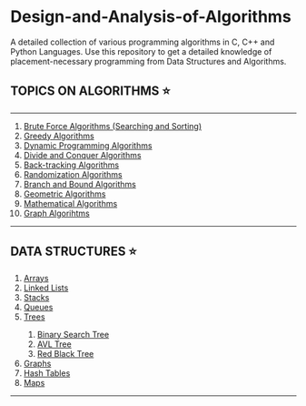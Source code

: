 # Design-and-Analysis-of-Algorithms
A detailed collection of various programming algorithms in C, C++  and Python Languages. Use this repository to get a detailed knowledge of placement-necessary programming from Data Structures and Algorithms.

## TOPICS ON ALGORITHMS ⭐

<hr>

<ol>
  <li><a href="">Brute Force Algorithms (Searching and Sorting)</a></li>
  <li><a href="">Greedy Algorithms</a></li>
  <li><a href="">Dynamic Programming Algorithms</a></li>
  <li><a href="">Divide and Conquer Algorithms</a></li>
  <li><a href="">Back-tracking Algorithms</a></li>
  <li><a href="">Randomization Algorithms</a></li>
  <li><a href="">Branch and Bound Algorithms</a></li>
  <li><a href="">Geometric Algorithms</a></li>
  <li><a href="">Mathematical Algorithms</a></li>
  <li><a href="">Graph Algorihtms</a></li>
  </ol>
  
  <hr>

## DATA STRUCTURES ⭐
<ol>
  <li><a href="">Arrays</a></li>
  <li><a href="">Linked Lists</a></li>
  <li><a href="">Stacks</a></li>
  <li><a href="">Queues</a></li>
  <li><a href="">Trees</a></li>
  <ol>
    <li><a href="">Binary Search Tree</a></li>
    <li><a href="">AVL Tree</a></li>
    <li><a href="">Red Black Tree</a></li>
    </ol>
  <li><a href="">Graphs</a></li>
  <li><a href="">Hash Tables</a></li>
  <li><a href="">Maps</a></li>
  </ol>
  
  <hr>
